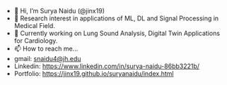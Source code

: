 - 👋 Hi, I’m Surya Naidu (@jinx19)
- 👀 Research interest in applications of ML, DL and Signal Processing in Medical Field.
- 🌱 Currently working on Lung Sound Analysis, Digital Twin Applications for Cardiology.
- 📫 How to reach me...
- gmail: snaidu4@jh.edu
- Linkedin: https://www.linkedin.com/in/surya-naidu-86bb3221b/
- Portfolio: https://jinx19.github.io/suryanaidu/index.html

<!---
jinx19/jinx19 is a ✨ special ✨ repository because its `README.md` (this file) appears on your GitHub profile.
You can click the Preview link to take a look at your changes.
--->
